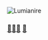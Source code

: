 ![Lumianire](https://i.imgur.com/axwX2yw.gif)
### [👩🏻‍💻](https://luminaire-dev.github.io/resume/) [🎹](https://www.youtube.com/user/NlNTEND0/videos) 
